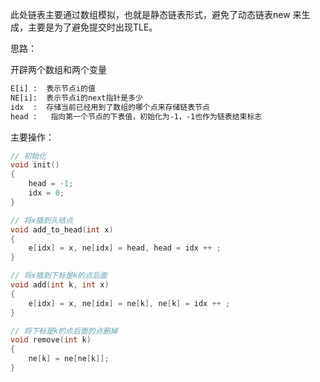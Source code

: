 此处链表主要通过数组模拟，也就是静态链表形式，避免了动态链表new 来生成，主要是为了避免提交时出现TLE。

思路：

开辟两个数组和两个变量

```txt
E[i] :  表示节点i的值
NE[i]:	表示节点i的next指针是多少
idx  :	存储当前已经用到了数组的哪个点来存储链表节点
head :   指向第一个节点的下表值，初始化为-1，-1也作为链表结束标志
```

主要操作：

```c++
// 初始化
void init()
{
    head = -1;
    idx = 0;
}

// 将x插到头结点
void add_to_head(int x)
{
    e[idx] = x, ne[idx] = head, head = idx ++ ;
}

// 将x插到下标是k的点后面
void add(int k, int x)
{
    e[idx] = x, ne[idx] = ne[k], ne[k] = idx ++ ;
}

// 将下标是k的点后面的点删掉
void remove(int k)
{
    ne[k] = ne[ne[k]];
}
```

